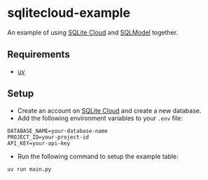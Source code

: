 # sqlitecloud-example
An example of using [SQLite Cloud](https://sqlitecloud.io/) and [SQLModel](https://sqlmodel.tiangolo.com/) together.

## Requirements
- [uv](https://github.com/astral-sh/uv)

## Setup
- Create an account on [SQLite Cloud](https://sqlitecloud.io/) and create a new database.
- Add the following environment variables to your `.env` file:
```
DATABASE_NAME=your-database-name
PROJECT_ID=your-project-id
API_KEY=your-api-key
```
- Run the following command to setup the example table:
```bash
uv run main.py
```
